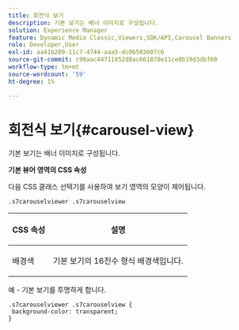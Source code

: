 ```yaml
---
title: 회전식 보기
description: 기본 보기는 배너 이미지로 구성됩니다.
solution: Experience Manager
feature: Dynamic Media Classic,Viewers,SDK/API,Carousel Banners
role: Developer,User
exl-id: aa41b209-11c7-4744-aaa5-dc0b503607c6
source-git-commit: c99aac44711852d8ac661878e11ce0b19d3dbf60
workflow-type: tm+mt
source-wordcount: '59'
ht-degree: 1%

---
```


# 회전식 보기{#carousel-view}

기본 보기는 배너 이미지로 구성됩니다.

<!--<a id="section_061E550C1C1D4DB2BD663A898895B38C"></a>-->

**기본 뷰어 영역의 CSS 속성**

다음 CSS 클래스 선택기를 사용하여 보기 영역의 모양이 제어됩니다.

```
.s7carouselviewer .s7carouselview
```

<table id="table_94EE3F5BBE4547C0B4943471CEE7EDE4"> 
 <thead> 
  <tr> 
   <th colname="col1" class="entry"> <p> CSS 속성 </p> </th> 
   <th colname="col2" class="entry"> <p>설명 </p> </th> 
  </tr> 
 </thead>
 <tbody> 
  <tr> 
   <td colname="col1"> <p> <span class="codeph"> 배경색 </span> </p> </td> 
   <td colname="col2"> <p> 기본 보기의 16진수 형식 배경색입니다. </p> </td> 
  </tr> 
 </tbody> 
</table>

예 - 기본 보기를 투명하게 합니다.

```
.s7carouselviewer .s7carouselview { 
 background-color: transparent; 
}
```
